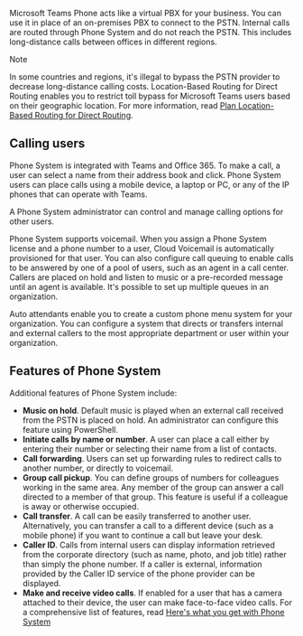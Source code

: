 Microsoft Teams Phone acts like a virtual PBX for your business. You can use it in place of an on-premises PBX to connect to the PSTN. Internal calls are routed through Phone System and do not reach the PSTN. This includes long-distance calls between offices in different regions.

> [!NOTE]
> In some countries and regions, it's illegal to bypass the PSTN provider to decrease long-distance calling costs. Location-Based Routing for Direct Routing enables you to restrict toll bypass for Microsoft Teams users based on their geographic location. For more information, read [Plan Location-Based Routing for Direct Routing]( /microsoftteams/location-based-routing-plan).

## Calling users

Phone System is integrated with Teams and Office 365. To make a call, a user can select a name from their address book and click. Phone System users can place calls using a mobile device, a laptop or PC, or any of the IP phones that can operate with Teams.

A Phone System administrator can control and manage calling options for other users.

Phone System supports voicemail. When you assign a Phone System license and a phone number to a user, Cloud Voicemail is automatically provisioned for that user.
You can also configure call queuing to enable calls to be answered by one of a pool of users, such as an agent in a call center. Callers are placed on hold and listen to music or a pre-recorded message until an agent is available. It's possible to set up multiple queues in an organization.

Auto attendants enable you to create a custom phone menu system for your organization. You can configure a system that directs or transfers internal and external callers to the most appropriate department or user within your organization.

## Features of Phone System

Additional features of Phone System include:

- **Music on hold**. Default music is played when an external call received from the PSTN is placed on hold. An administrator can configure this feature using PowerShell.
- **Initiate calls by name or number**. A user can place a call either by entering their number or selecting their name from a list of contacts.
- **Call forwarding**. Users can set up forwarding rules to redirect calls to another number, or directly to voicemail.
- **Group call pickup**. You can define groups of numbers for colleagues working in the same area. Any member of the group can answer a call directed to a member of that group. This feature is useful if a colleague is away or otherwise occupied.
- **Call transfer**. A call can be easily transferred to another user. Alternatively, you can transfer a call to a different device (such as a mobile phone) if you want to continue a call but leave your desk.
- **Caller ID**. Calls from internal users can display information retrieved from the corporate directory (such as name, photo, and job title) rather than simply the phone number. If a caller is external, information provided by the Caller ID service of the phone provider can be displayed.
- **Make and receive video calls**. If enabled for a user that has a camera attached to their device, the user can make face-to-face video calls.
For a comprehensive list of features, read [Here's what you get with Phone System]( /microsoftteams/here-s-what-you-get-with-phone-system)
